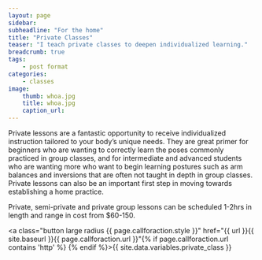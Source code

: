 ```yaml
---
layout: page
sidebar:
subheadline: "For the home"
title: "Private Classes"
teaser: "I teach private classes to deepen individualized learning."
breadcrumb: true
tags:
    - post format
categories:
    - classes
image:
    thumb: whoa.jpg
    title: whoa.jpg
    caption_url:
---
```

Private lessons are a fantastic opportunity to receive individualized instruction tailored to your body’s unique needs. They are great primer for beginners who are wanting to correctly learn the poses commonly practiced in group classes, and for intermediate and advanced students who are wanting more who want to begin learning postures such as arm balances and inversions that are often not taught in depth in group classes. Private lessons can also be an important first step in moving towards establishing a home practice.

Private, semi-private and private group lessons can be scheduled 1-2hrs in length and range in cost from $60-150.
    <div class="row t20 b20">
        <div class="small-12 text-center columns">
            <a class="button large radius {{ page.callforaction.style }}" href="{{ url }}{{ site.baseurl }}{{ page.callforaction.url }}"{% if page.callforaction.url contains 'http' %} {% endif %}>{{ site.data.variables.private_class }}</a>
        </div><!-- /.small-12.columns -->
    </div><!-- /.row -->

